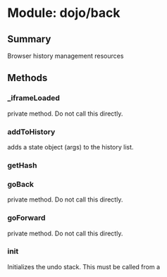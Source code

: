 # Module: dojo/back

## Summary

Browser history management resources
## Methods

### _iframeLoaded
private method. Do not call this directly.

### addToHistory
adds a state object (args) to the history list.

### getHash


### goBack
private method. Do not call this directly.

### goForward
private method. Do not call this directly.

### init
Initializes the undo stack. This must be called from a <script>
block that lives inside the `<body>` tag to prevent bugs on IE.

Only call this method before the page's DOM is finished loading. Otherwise
it will not work. Be careful with xdomain loading or djConfig.debugAtAllCosts scenarios,
in order for this method to work, dojo/back will need to be part of a build layer.

### setHash


### setInitialState
Sets the state object and back callback for the very first page
that is loaded.

It is recommended that you call this method as part of an event
listener that is registered via dojo/ready.

# Constructor

## Methods

### hasOwnProperty


### toString


